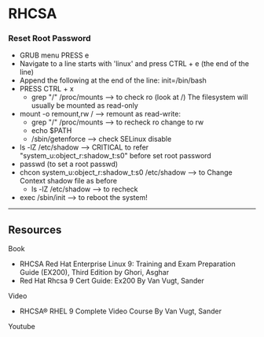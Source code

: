 # RHCSA
### Reset Root Password
- GRUB menu PRESS e
- Navigate to a line starts with 'linux' and press CTRL + e (the end of the line)
- Append the following at the end of the line: init=/bin/bash
- PRESS CTRL + x
  - grep "/" /proc/mounts --> to check ro (look at /) The filesystem will usually be mounted as read-only
- mount -o remount,rw / --> remount as read-write:
  - grep "/" /proc/mounts --> to recheck ro change to rw
  - echo $PATH
  - /sbin/getenforce --> check SELinux disable
- ls -lZ /etc/shadow --> CRITICAL to refer "system_u:object_r:shadow_t:s0" before set root password
- passwd (to set a root passwd)
- chcon system_u:object_r:shadow_t:s0 /etc/shadow --> to Change Context shadow file as before
  - ls -lZ /etc/shadow --> to recheck
- exec /sbin/init --> to reboot the system!

---
## Resources
Book
- RHCSA Red Hat Enterprise Linux 9: Training and Exam Preparation Guide (EX200), Third Edition by Ghori, Asghar
- Red Hat Rhcsa 9 Cert Guide: Ex200 By Van Vugt, Sander

Video
- RHCSA® RHEL 9 Complete Video Course By Van Vugt, Sander

Youtube

